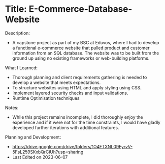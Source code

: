 # Title: E-Commerce-Database-Website

Description:
- A capstone project as part of my BSC at Eduvos, where I had to develop a functional e-commerce website that pulled product and customer information from an SQL database. The website was to be built from the ground up using no existing frameworks or web-building platforms.

What I Learned:
- Thorough planning and client requirements gathering is needed to develop a website that meets expectations.
- To structure websites using HTML and apply styling using CSS.
- Implement layered security checks and input validations.
- Runtime Optimisation techniques 

Notes:
- While this project remains incomplete, I did thoroughly enjoy the experience and if it were not for the time constraints, I would have gladly developed further iterations with additional features.

Planning and Development:
 - https://drive.google.com/drive/folders/1O4FTXNL09FyrvV-5FsL259SKxbQrCiUh?usp=sharing
 - Last Edited on 2023-06-07
